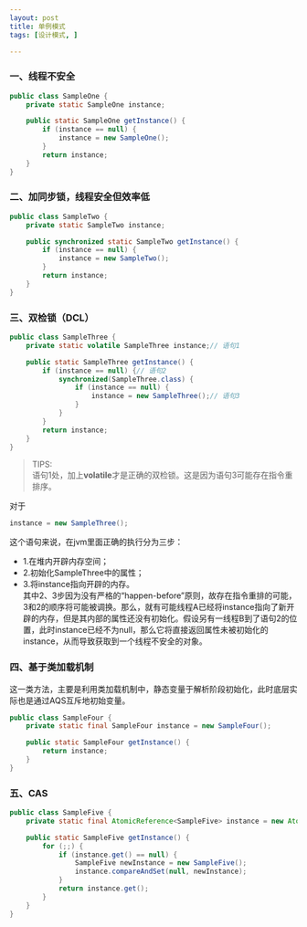 ```yaml
---
layout: post
title: 单例模式
tags: [设计模式, ]

---
```


### 一、线程不安全
```java
public class SampleOne {
	private static SampleOne instance;

	public static SampleOne getInstance() {
		if (instance == null) {
			instance = new SampleOne();
		}
		return instance;
	}
}
```

### 二、加同步锁，线程安全但效率低
```java
public class SampleTwo {
	private static SampleTwo instance;

	public synchronized static SampleTwo getInstance() {
		if (instance == null) {
			instance = new SampleTwo();
		}
		return instance;
	}
}
```

### 三、双检锁（DCL）
```java
public class SampleThree {
	private static volatile SampleThree instance;// 语句1

	public static SampleThree getInstance() {
		if (instance == null) {// 语句2
            synchronized(SampleThree.class) {
                if (instance == null) {
                    instance = new SampleThree();// 语句3
                }
            }
        }
        return instance;
    }
}
```
> TIPS:  
> 语句1处，加上**volatile**才是正确的双检锁。这是因为语句3可能存在指令重排序。  

对于 
```java
instance = new SampleThree();
```
这个语句来说，在jvm里面正确的执行分为三步：  
+ 1.在堆内开辟内存空间；  
+ 2.初始化SampleThree中的属性；  
+ 3.将instance指向开辟的内存。  
其中2、3步因为没有严格的“happen-before”原则，故存在指令重排的可能，3和2的顺序将可能被调换。那么，就有可能线程A已经将instance指向了新开辟的内存，但是其内部的属性还没有初始化。假设另有一线程B到了语句2的位置，此时instance已经不为null，那么它将直接返回属性未被初始化的instance，从而导致获取到一个线程不安全的对象。

### 四、基于类加载机制
这一类方法，主要是利用类加载机制中，静态变量于解析阶段初始化，此时底层实际也是通过AQS互斥地初始变量。
```java
public class SampleFour {
	private static final SampleFour instance = new SampleFour();

	public static SampleFour getInstance() {
        return instance;
    }
}
```

### 五、CAS
```java
public class SampleFive {
	private static final AtomicReference<SampleFive> instance = new AtomicReference<>();

	public static SampleFive getInstance() {
        for (;;) {
            if (instance.get() == null) {
                SampleFive newInstance = new SampleFive();
                instance.compareAndSet(null, newInstance);
            }
            return instance.get();
        }
    }
}
```